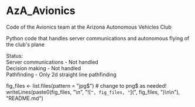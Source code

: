 # AzA_Avionics  
Code of the Avionics team at the Arizona Autonomous Vehicles Club  
  
Python code that handles server communications and autonomous flying of the club's plane  
  
Status:  
Server communications - Not handled  
Decision making - Not handled  
Pathfinding - Only 2d straight line pathfinding  

fig_files <- list.files(pattern = "jpg$") # change to png$ as needed!
writeLines(paste0(fig_files, "\n",
                  "![`", fig_files, "`](", fig_files, ")\n\n"), "README.md")
